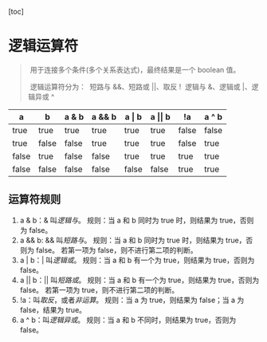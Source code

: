 [toc]

# 逻辑运算符

> ​	用于连接多个条件(多个关系表达式)，最终结果是一个 boolean 值。
>
> ​	逻辑运算符分为：
> ​		短路与 &&、短路或 ||、取反 !
> ​		逻辑与 &、逻辑或 |、逻辑异或 ^

| a     | b     | a & b | a && b | a \| b | a \|\| b | !a    | a ^ b |
| ----- | ----- | ----- | ------ | ------ | -------- | ----- | ----- |
| true  | true  | true  | true   | true   | true     | false | false |
| true  | false | false | true   | true   | true     | false | true  |
| false | true  | false | false  | true   | true     | true  | true  |
| false | false | false | false  | false  | false    | true  | true  |

## 运算符规则

1) a & b：& 叫*逻辑与*。
    规则：当 a 和 b 同时为 true 时，则结果为 true，否则为 false。
2) a && b: && 叫*短路与*。
    规则：当 a 和 b 同时为 true 时，则结果为 true，否则为 false。
         若第一项为 false，则不进行第二项的判断。
3) a | b：| 叫*逻辑或*。
    规则：当 a 和 b 有一个为 true，则结果为 true，否则为 false。
4) a || b：|| 叫*短路或*。
    规则：当 a 和 b 有一个为 true，则结果为 true，否则为 false。
         若第一项为 true，则不进行第二项的判断。 
5) !a：叫*取反*，或者*非运算*。
    规则：当 a 为 true，则结果为 false；当 a 为 false，结果为 true。
6) a ^ b：叫*逻辑异或*。
    规则：当 a 和 b 不同时，则结果为 true，否则为 false。

